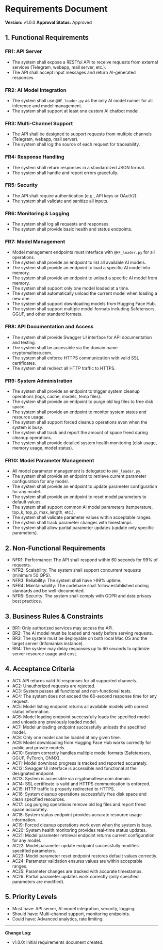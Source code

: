 # Requirements Document

**Version:** v1.0.0
**Approval Status:** Approved

## 1. Functional Requirements

### FR1: API Server
- The system shall expose a RESTful API to receive requests from external services (Telegram, webapp, mail server, etc.).
- The API shall accept input messages and return AI-generated responses.

### FR2: AI Model Integration
- The system shall use `@HF_loader.py` as the only AI model runner for all inference and model management.
- The system shall support at least one custom AI chatbot model.

### FR3: Multi-Channel Support
- The API shall be designed to support requests from multiple channels (Telegram, webapp, mail server).
- The system shall log the source of each request for traceability.

### FR4: Response Handling
- The system shall return responses in a standardized JSON format.
- The system shall handle and report errors gracefully.

### FR5: Security
- The API shall require authentication (e.g., API keys or OAuth2).
- The system shall validate and sanitize all inputs.

### FR6: Monitoring & Logging
- The system shall log all requests and responses.
- The system shall provide basic health and status endpoints.

### FR7: Model Management
- Model management endpoints must interface with `@HF_loader.py` for all operations.
- The system shall provide an endpoint to list all available AI models.
- The system shall provide an endpoint to load a specific AI model into memory.
- The system shall provide an endpoint to unload a specific AI model from memory.
- The system shall support only one model loaded at a time.
- The system shall automatically unload the current model when loading a new one.
- The system shall support downloading models from Hugging Face Hub.
- The system shall support multiple model formats including Safetensors, GGUF, and other standard formats.

### FR8: API Documentation and Access
- The system shall provide Swagger UI interface for API documentation and testing.
- The system shall be accessible via the domain name cryptomaltese.com.
- The system shall enforce HTTPS communication with valid SSL certificates.
- The system shall redirect all HTTP traffic to HTTPS.

### FR9: System Administration
- The system shall provide an endpoint to trigger system cleanup operations (logs, cache, models, temp files).
- The system shall provide an endpoint to purge old log files to free disk space.
- The system shall provide an endpoint to monitor system status and resource usage.
- The system shall support forced cleanup operations even when the system is busy.
- The system shall track and report the amount of space freed during cleanup operations.
- The system shall provide detailed system health monitoring (disk usage, memory usage, model status).

### FR10: Model Parameter Management
- All model parameter management is delegated to `@HF_loader.py`.
- The system shall provide an endpoint to retrieve current parameter configuration for any model.
- The system shall provide an endpoint to update parameter configuration for any model.
- The system shall provide an endpoint to reset model parameters to default values.
- The system shall support common AI model parameters (temperature, top_k, top_p, max_length, etc.).
- The system shall validate parameter values within acceptable ranges.
- The system shall track parameter changes with timestamps.
- The system shall allow partial parameter updates (update only specific parameters).

## 2. Non-Functional Requirements

- NFR1: Performance: The API shall respond within 60 seconds for 99% of requests.
- NFR2: Scalability: The system shall support concurrent requests (minimum 50 QPS).
- NFR3: Reliability: The system shall have >99% uptime.
- NFR4: Maintainability: The codebase shall follow established coding standards and be well-documented.
- NFR5: Security: The system shall comply with GDPR and data privacy best practices.

## 3. Business Rules & Constraints

- BR1: Only authorized services may access the API.
- BR2: The AI model must be loaded and ready before serving requests.
- BR3: The system must be deployable on both local Mac OS and the target server (Infomaniak instance).
- BR4: The system may delay responses up to 60 seconds to optimize server resource usage and cost.

## 4. Acceptance Criteria

- AC1: API returns valid AI responses for all supported channels.
- AC2: Unauthorized requests are rejected.
- AC3: System passes all functional and non-functional tests.
- AC4: The system does not exceed the 60-second response time for any request.
- AC5: Model listing endpoint returns all available models with correct status information.
- AC6: Model loading endpoint successfully loads the specified model and unloads any previously loaded model.
- AC7: Model unloading endpoint successfully unloads the specified model.
- AC8: Only one model can be loaded at any given time.
- AC9: Model downloading from Hugging Face Hub works correctly for public and private models.
- AC10: System correctly handles multiple model formats (Safetensors, GGUF, PyTorch, ONNX).
- AC11: Model download progress is tracked and reported accurately.
- AC12: Swagger UI interface is accessible and functional at the designated endpoint.
- AC13: System is accessible via cryptomaltese.com domain.
- AC14: SSL certificate is valid and HTTPS communication is enforced.
- AC15: HTTP traffic is properly redirected to HTTPS.
- AC16: System cleanup operations successfully free disk space and clean specified resources.
- AC17: Log purging operations remove old log files and report freed space accurately.
- AC18: System status endpoint provides accurate resource usage information.
- AC19: Forced cleanup operations work even when the system is busy.
- AC20: System health monitoring provides real-time status updates.
- AC21: Model parameter retrieval endpoint returns current configuration for any model.
- AC22: Model parameter update endpoint successfully modifies specified parameters.
- AC23: Model parameter reset endpoint restores default values correctly.
- AC24: Parameter validation ensures values are within acceptable ranges.
- AC25: Parameter changes are tracked with accurate timestamps.
- AC26: Partial parameter updates work correctly (only specified parameters are modified).

## 5. Priority Levels

- Must have: API server, AI model integration, security, logging.
- Should have: Multi-channel support, monitoring endpoints.
- Could have: Advanced analytics, rate limiting.

---

**Change Log:**
- v1.0.0: Initial requirements document created. 
